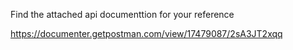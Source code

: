 Find the attached api documenttion for your reference

https://documenter.getpostman.com/view/17479087/2sA3JT2xqq
